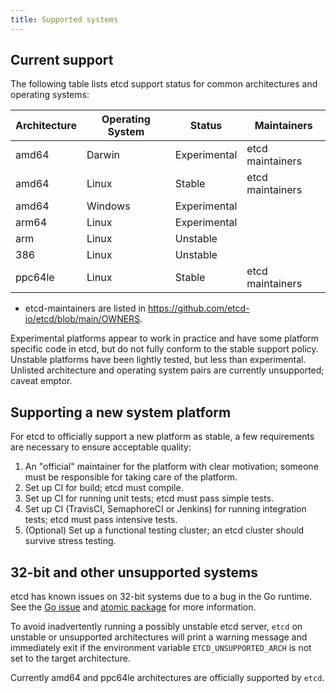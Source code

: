 ```yaml
---
title: Supported systems
---
```


## Current support

The following table lists etcd support status for common architectures and operating systems:

| Architecture | Operating System | Status       | Maintainers       |
| ------------ | ---------------- | ------------ |-------------------|
| amd64        | Darwin           | Experimental | etcd maintainers  |
| amd64        | Linux            | Stable       | etcd maintainers  |
| amd64        | Windows          | Experimental |                   |
| arm64        | Linux            | Experimental |                   |
| arm          | Linux            | Unstable     |                   |
| 386          | Linux            | Unstable     |                   |
| ppc64le      | Linux            | Stable       | etcd maintainers  |

* etcd-maintainers are listed in https://github.com/etcd-io/etcd/blob/main/OWNERS.

Experimental platforms appear to work in practice and have some platform specific code in etcd, but do not fully conform to the stable support policy. Unstable platforms have been lightly tested, but less than experimental. Unlisted architecture and operating system pairs are currently unsupported; caveat emptor.

## Supporting a new system platform

For etcd to officially support a new platform as stable, a few requirements are necessary to ensure acceptable quality:

1. An "official" maintainer for the platform with clear motivation; someone must be responsible for taking care of the platform.
2. Set up CI for build; etcd must compile.
3. Set up CI for running unit tests; etcd must pass simple tests.
4. Set up CI (TravisCI, SemaphoreCI or Jenkins) for running integration tests; etcd must pass intensive tests.
5. (Optional) Set up a functional testing cluster; an etcd cluster should survive stress testing.

## 32-bit and other unsupported systems

etcd has known issues on 32-bit systems due to a bug in the Go runtime. See the [Go issue][go-issue] and [atomic package][go-atomic] for more information.

To avoid inadvertently running a possibly unstable etcd server, `etcd` on unstable or unsupported architectures will print a warning message and immediately exit if the environment variable `ETCD_UNSUPPORTED_ARCH` is not set to the target architecture.

Currently amd64 and ppc64le architectures are officially supported by `etcd`.

[go-atomic]: https://golang.org/pkg/sync/atomic/#pkg-note-BUG
[go-issue]: https://github.com/golang/go/issues/599
